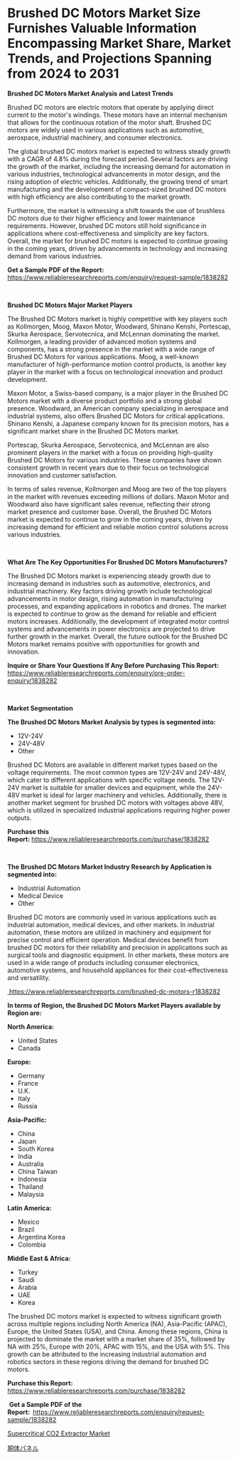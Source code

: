<p><h1>Brushed DC Motors Market Size Furnishes Valuable Information Encompassing Market Share, Market Trends, and Projections Spanning from 2024 to 2031</h1></p><p><strong>Brushed DC Motors Market Analysis and Latest Trends</strong></p>
<p><p>Brushed DC motors are electric motors that operate by applying direct current to the motor's windings. These motors have an internal mechanism that allows for the continuous rotation of the motor shaft. Brushed DC motors are widely used in various applications such as automotive, aerospace, industrial machinery, and consumer electronics.</p><p>The global brushed DC motors market is expected to witness steady growth with a CAGR of 4.8% during the forecast period. Several factors are driving the growth of the market, including the increasing demand for automation in various industries, technological advancements in motor design, and the rising adoption of electric vehicles. Additionally, the growing trend of smart manufacturing and the development of compact-sized brushed DC motors with high efficiency are also contributing to the market growth.</p><p>Furthermore, the market is witnessing a shift towards the use of brushless DC motors due to their higher efficiency and lower maintenance requirements. However, brushed DC motors still hold significance in applications where cost-effectiveness and simplicity are key factors. Overall, the market for brushed DC motors is expected to continue growing in the coming years, driven by advancements in technology and increasing demand from various industries.</p></p>
<p><strong>Get a Sample PDF of the Report:&nbsp;</strong> <a href="https://www.reliableresearchreports.com/enquiry/request-sample/1838282">https://www.reliableresearchreports.com/enquiry/request-sample/1838282</a></p>
<p>&nbsp;</p>
<p><strong>Brushed DC Motors Major Market Players</strong></p>
<p><p>The Brushed DC Motors market is highly competitive with key players such as Kollmorgen, Moog, Maxon Motor, Woodward, Shinano Kenshi, Portescap, Skurka Aerospace, Servotecnica, and McLennan dominating the market. Kollmorgen, a leading provider of advanced motion systems and components, has a strong presence in the market with a wide range of Brushed DC Motors for various applications. Moog, a well-known manufacturer of high-performance motion control products, is another key player in the market with a focus on technological innovation and product development.</p><p>Maxon Motor, a Swiss-based company, is a major player in the Brushed DC Motors market with a diverse product portfolio and a strong global presence. Woodward, an American company specializing in aerospace and industrial systems, also offers Brushed DC Motors for critical applications. Shinano Kenshi, a Japanese company known for its precision motors, has a significant market share in the Brushed DC Motors market.</p><p>Portescap, Skurka Aerospace, Servotecnica, and McLennan are also prominent players in the market with a focus on providing high-quality Brushed DC Motors for various industries. These companies have shown consistent growth in recent years due to their focus on technological innovation and customer satisfaction.</p><p>In terms of sales revenue, Kollmorgen and Moog are two of the top players in the market with revenues exceeding millions of dollars. Maxon Motor and Woodward also have significant sales revenue, reflecting their strong market presence and customer base. Overall, the Brushed DC Motors market is expected to continue to grow in the coming years, driven by increasing demand for efficient and reliable motion control solutions across various industries.</p></p>
<p>&nbsp;</p>
<p><strong>What Are The Key Opportunities For Brushed DC Motors Manufacturers?</strong></p>
<p><p>The Brushed DC Motors market is experiencing steady growth due to increasing demand in industries such as automotive, electronics, and industrial machinery. Key factors driving growth include technological advancements in motor design, rising automation in manufacturing processes, and expanding applications in robotics and drones. The market is expected to continue to grow as the demand for reliable and efficient motors increases. Additionally, the development of integrated motor control systems and advancements in power electronics are projected to drive further growth in the market. Overall, the future outlook for the Brushed DC Motors market remains positive with opportunities for growth and innovation.</p></p>
<p><strong>Inquire or Share Your Questions If Any Before Purchasing This Report:</strong> <a href="https://www.reliableresearchreports.com/enquiry/pre-order-enquiry/1838282">https://www.reliableresearchreports.com/enquiry/pre-order-enquiry/1838282</a></p>
<p>&nbsp;</p>
<p><strong>Market Segmentation</strong></p>
<p><strong>The Brushed DC Motors Market Analysis by types is segmented into:</strong></p>
<p><ul><li>12V-24V</li><li>24V-48V</li><li>Other</li></ul></p>
<p><p>Brushed DC Motors are available in different market types based on the voltage requirements. The most common types are 12V-24V and 24V-48V, which cater to different applications with specific voltage needs. The 12V-24V market is suitable for smaller devices and equipment, while the 24V-48V market is ideal for larger machinery and vehicles. Additionally, there is another market segment for brushed DC motors with voltages above 48V, which is utilized in specialized industrial applications requiring higher power outputs.</p></p>
<p><strong>Purchase this Report:&nbsp;</strong><a href="https://www.reliableresearchreports.com/purchase/1838282">https://www.reliableresearchreports.com/purchase/1838282</a></p>
<p>&nbsp;</p>
<p><strong>The Brushed DC Motors Market Industry Research by Application is segmented into:</strong></p>
<p><ul><li>Industrial Automation</li><li>Medical Device</li><li>Other</li></ul></p>
<p><p>Brushed DC motors are commonly used in various applications such as industrial automation, medical devices, and other markets. In industrial automation, these motors are utilized in machinery and equipment for precise control and efficient operation. Medical devices benefit from brushed DC motors for their reliability and precision in applications such as surgical tools and diagnostic equipment. In other markets, these motors are used in a wide range of products including consumer electronics, automotive systems, and household appliances for their cost-effectiveness and versatility.</p></p>
<p><a href="https://www.reliableresearchreports.com/brushed-dc-motors-r1838282">&nbsp;https://www.reliableresearchreports.com/brushed-dc-motors-r1838282</a></p>
<p><strong>In terms of Region, the Brushed DC Motors Market Players available by Region are:</strong></p>
<p>
    <p> <strong> North America: </strong>
        <ul>
            <li>United States</li>
            <li>Canada</li>
        </ul>
        </p> 
    <p> <strong> Europe: </strong>
        <ul>
            <li>Germany</li>
            <li>France</li>
            <li>U.K.</li>
            <li>Italy</li>
            <li>Russia</li>
        </ul>
        </p> 
    <p> <strong> Asia-Pacific: </strong>
        <ul>
            <li>China</li>
            <li>Japan</li>
            <li>South Korea</li>
            <li>India</li>
            <li>Australia</li>
            <li>China Taiwan</li>
            <li>Indonesia</li>
            <li>Thailand</li>
            <li>Malaysia</li>
        </ul>
        </p> 
    <p> <strong> Latin America: </strong>
        <ul>
            <li>Mexico</li>
            <li>Brazil</li>
            <li>Argentina Korea</li>
            <li>Colombia</li>
        </ul>
        </p> 
    <p> <strong> Middle East & Africa: </strong>
        <ul>
            <li>Turkey</li>
            <li>Saudi</li>
            <li>Arabia</li>
            <li>UAE</li>
            <li>Korea</li>
        </ul>
    </p>
    </p>
<p><p>The brushed DC motors market is expected to witness significant growth across multiple regions including North America (NA), Asia-Pacific (APAC), Europe, the United States (USA), and China. Among these regions, China is projected to dominate the market with a market share of 35%, followed by NA with 25%, Europe with 20%, APAC with 15%, and the USA with 5%. This growth can be attributed to the increasing industrial automation and robotics sectors in these regions driving the demand for brushed DC motors.</p></p>
<p><strong>Purchase this Report: </strong><a href="https://www.reliableresearchreports.com/purchase/1838282">https://www.reliableresearchreports.com/purchase/1838282</a></p>
<p>&nbsp;<strong>Get a Sample PDF of the Report:&nbsp;&nbsp;</strong><a href="https://www.reliableresearchreports.com/enquiry/request-sample/1838282">https://www.reliableresearchreports.com/enquiry/request-sample/1838282</a></p>
<p><strong></strong></p>
<p><p><a href="https://view.publitas.com/reportprime-1/supercritical-co2-extractor-market-exploring-market-share-market-trends-and-future-growth/">Supercritical CO2 Extractor Market</a></p><p><a href="https://medium.com/@amandasantosxavier51/%E3%83%87%E3%82%B3%E3%83%BC%E3%83%87%E3%82%A3%E3%83%B3%E3%82%B0%E3%81%95%E3%82%8C%E3%81%9F%E8%83%B4%E4%BD%93%E3%83%91%E3%83%8D%E3%83%AB%E5%B8%82%E5%A0%B4%E3%81%AE%E3%83%A1%E3%83%88%E3%83%AA%E3%83%83%E3%82%AF%E3%82%B9-%E3%82%B7%E3%82%A7%E3%82%A2-%E3%83%88%E3%83%AC%E3%83%B3%E3%83%89-%E6%88%90%E9%95%B7%E3%83%91%E3%82%BF%E3%83%BC%E3%83%B3-dae7b79b8bb2">胴体パネル</a></p></p>